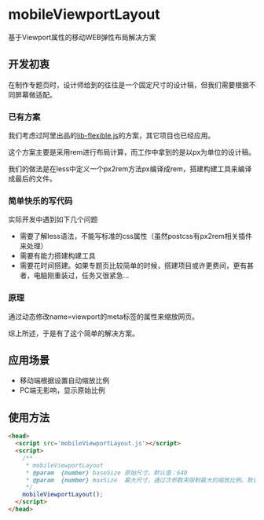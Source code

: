 # mobileViewportLayout

基于Viewport属性的移动WEB弹性布局解决方案

## 开发初衷

在制作专题页时，设计师给到的往往是一个固定尺寸的设计稿，但我们需要根据不同屏幕做适配。

### 已有方案

我们考虑过阿里出品的[lib-flexible.js](https://github.com/amfe/lib-flexible)的方案，其它项目也已经应用。

这个方案主要是采用rem进行布局计算，而工作中拿到的是以px为单位的设计稿。

我们的做法是在less中定义一个px2rem方法px编译成rem，搭建构建工具来编译成最后的文件。

### 简单快乐的写代码

实际开发中遇到如下几个问题

* 需要了解less语法，不能写标准的css属性（虽然postcss有px2rem相关插件来处理）
* 需要有能力搭建构建工具
* 需要花时间搭建。如果专题页比较简单的时候，搭建项目或许更费间，更有甚者，电脑刚重装过，任务又很紧急...

### 原理

通过动态修改name=viewport的meta标签的属性来缩放网页。

综上所述，于是有了这个简单的解决方案。

## 应用场景

* 移动端根据设置自动缩放比例
* PC端无影响，显示原始比例

## 使用方法

````html
<head>
  <script src='mobileViewportLayout.js'></script>
  <script>
    /**
     * mobileViewportLayout
     * @param  {number} baseSize 原始尺寸。默认值：640
     * @param  {number} maxSize  最大尺寸，通过次参数来限制最大的缩放比例。默认值：undefined（不限制）
     */
    mobileViewportLayout();
  </script>
</head>
````
